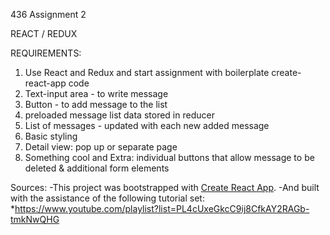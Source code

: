 436 Assignment 2

REACT / REDUX 

REQUIREMENTS:
1. Use React and Redux and start assignment with boilerplate create-react-app code
2. Text-input area - to write message
3. Button - to add message to the list
4. preloaded message list data stored in reducer
5. List of messages - updated with each new added message
6. Basic styling
7. Detail view: pop up or separate page
8. Something cool and Extra: individual buttons that allow message to be deleted & additional form elements

Sources: 
-This project was bootstrapped with [Create React App](https://github.com/facebook/create-react-app).
-And built with the assistance of the following tutorial set: 
     *https://www.youtube.com/playlist?list=PL4cUxeGkcC9ij8CfkAY2RAGb-tmkNwQHG


